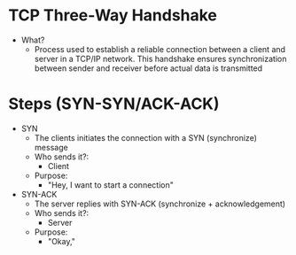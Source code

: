 # TCP Three-Way Handshake
- What?
	- Process used to establish a reliable connection between a client and server in a TCP/IP network. This handshake ensures synchronization between sender and receiver before actual data is transmitted

# Steps (SYN-SYN/ACK-ACK)
- SYN
	- The clients initiates the connection with a SYN (synchronize) message
	- Who sends it?:
		- Client
	- Purpose:
		- "Hey, I want to start a connection"
- SYN-ACK
	- The server replies with SYN-ACK (synchronize + acknowledgement)
	- Who sends it?:
		- Server
	- Purpose:
		- "Okay,"